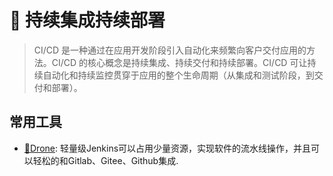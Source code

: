 # 🤖 持续集成持续部署

> CI/CD 是一种通过在应用开发阶段引入自动化来频繁向客户交付应用的方法。CI/CD 的核心概念是持续集成、持续交付和持续部署。CI/CD 可让持续自动化和持续监控贯穿于应用的整个生命周期（从集成和测试阶段，到交付和部署）。

## 常用工具

- [🐝Drone](/coding/CICD/drone.md): 轻量级Jenkins可以占用少量资源，实现软件的流水线操作，并且可以轻松的和Gitlab、Gitee、Github集成.